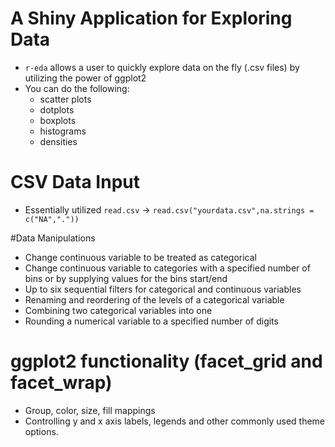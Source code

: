 # A Shiny Application for Exploring Data

- `r-eda` allows a user to quickly explore data on the fly (.csv files) by utilizing the power of ggplot2
- You can do the following:
  - scatter plots
  - dotplots
  - boxplots
  - histograms
  - densities

# CSV Data Input

 - Essentially utilized `read.csv` -> `read.csv("yourdata.csv",na.strings = c("NA","."))`

#Data Manipulations

 - Change continuous variable to be treated as categorical
 - Change continuous variable to categories with a specified number of bins or by supplying values for the bins start/end
 - Up to six sequential filters for categorical and continuous variables
 - Renaming and reordering of the levels of a categorical variable
 - Combining two categorical variables into one
 - Rounding a numerical variable to a specified number of digits
 
# ggplot2 functionality (facet_grid and facet_wrap)

 - Group, color, size, fill mappings
 - Controlling y and x axis labels, legends and other commonly used theme options.


